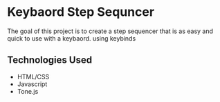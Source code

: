 # Keybaord Step Sequncer

The goal of this project is to create a step sequencer that is as easy and quick to use with a keybaord. using keybinds

## Technologies Used

- HTML/CSS
- Javascript 
- Tone.js